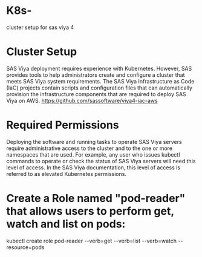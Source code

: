 # K8s-
cluster setup for sas viya 4 

# Cluster Setup
SAS Viya deployment requires experience with Kubernetes. However, SAS provides tools to help administrators create and configure a cluster that meets SAS Viya system requirements.
The SAS Viya Infrastructure as Code (IaC) projects contain scripts and configuration files that can automatically provision the infrastructure components that are required to deploy SAS Viya on AWS.
https://github.com/sassoftware/viya4-iac-aws
# Required Permissions
Deploying the software and running tasks to operate SAS Viya servers require administrative access to the cluster and to the one or more namespaces that are used. For example, any user who issues kubectl commands to operate or check the status of SAS Viya servers will need this level of access. In the SAS Viya documentation, this level of access is referred to as elevated Kubernetes permissions.

# Create a Role named "pod-reader" that allows users to perform get, watch and list on pods:
 kubectl create role pod-reader --verb=get --verb=list --verb=watch --resource=pods
